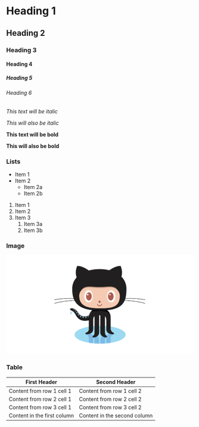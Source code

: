 # Heading 1
## Heading 2
### Heading 3
#### Heading 4
##### Heading 5
###### Heading 6
*This text will be italic*

_This will also be italic_

**This text will be bold**

__This will also be bold__

### Lists
* Item 1
* Item 2
  * Item 2a
  * Item 2b
  
1. Item 1
2. Item 2
3. Item 3
   1. Item 3a
   2. Item 3b

### Image
![Image of GitHub octocat](/Lesson01/github-octocat.png)

### Table
First Header | Second Header
------------ | -------------
Content from row 1 cell 1 | Content from row 1 cell 2
Content from row 2 cell 1 | Content from row 2 cell 2
Content from row 3 cell 1 | Content from row 3 cell 2
Content in the first column | Content in the second column
